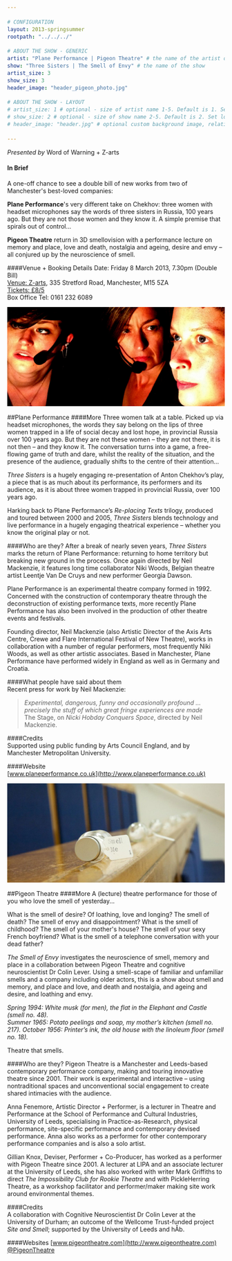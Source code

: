 ```yaml
---

# CONFIGURATION
layout: 2013-springsummer
rootpath: "../../../"

# ABOUT THE SHOW - GENERIC
artist: "Plane Performance | Pigeon Theatre" # the name of the artist or company
show: "Three Sisters | The Smell of Envy" # the name of the show
artist_size: 3
show_size: 3
header_image: "header_pigeon_photo.jpg"

# ABOUT THE SHOW - LAYOUT
# artist_size: 1 # optional - size of artist name 1-5. Default is 1. Set longer names to lower values
# show_size: 2 # optional - size of show name 2-5. Default is 2. Set longer names to lower values
# header_image: "header.jpg" # optional custom background image, relative to current page

---
```

*Presented by* Word of Warning + Z-arts      

#### In Brief
A one-off chance to see a double bill of new works from two of Manchester's best-loved companies:    

**Plane Performance**'s very different take on Chekhov: three women with headset microphones say the words of three sisters in Russia, 100 years ago. But they are not those women and they know it. A simple premise that spirals out of control...    

**Pigeon Theatre** return in 3D smellovision with a performance lecture on memory and place, love and death, nostalgia and ageing, desire and envy – all conjured up by the neuroscience of smell.    
  
####Venue + Booking Details
Date: Friday 8 March 2013, 7.30pm (Double Bill)   
[Venue: Z-arts](http://www.z-arts.org/about-us/getting-here/), 335 Stretford Road, Manchester, M15 5ZA    
[Tickets: £8/5](http://www.z-arts.org/events/wow8mar/)    
Box Office Tel: 0161 232 6089     

![Plane](header_plane_photo.jpg)   

##Plane Performance
####More
Three women talk at a table. Picked up via headset microphones, the words they say belong on the lips of three women trapped in a life of social decay and lost hope, in provincial Russia over 100 years ago. But they are not these women – they are not there, it is not then – and they know it. The conversation turns into a game, a free-flowing game of truth and dare, whilst the reality of the situation, and the presence of the audience, gradually shifts to the centre of their attention...    

*Three Sisters* is a hugely engaging re-presentation of Anton Chekhov’s play, a piece that is as much about its performance, its performers and its audience, as it is about three women trapped in provincial Russia, over 100 years ago.    
    
Harking back to Plane Performance’s *Re-placing Texts* trilogy, produced and toured between 2000 and 2005, *Three Sisters* blends technology and live performance in a hugely engaging theatrical experience – whether you know the original play or not.

####Who are they?
After a break of nearly seven years, *Three Sisters* marks the return of Plane Performance: returning to home territory but breaking new ground in the process. Once again directed by Neil Mackenzie, it features long time collaborator Niki Woods, Belgian theatre artist Leentje Van De Cruys and new performer Georgia Dawson.    

Plane Performance is an experimental theatre company formed in 1992. Concerned with the construction of contemporary theatre through the deconstruction of existing performance texts, more recently Plane Performance has also been involved in the production of other theatre events and festivals.  

Founding director, Neil Mackenzie (also Artistic Director of the Axis Arts Centre, Crewe and Flare International Festival of New Theatre), works in collaboration with a number of regular performers, most frequently Niki Woods, as well as other artistic associates. Based in Manchester, Plane Performance have performed widely in England as well as in Germany and Croatia.     

####What people have said about them    
Recent press for work by Neil Mackenzie:
>*Experimental, dangerous, funny and occasionally profound …precisely the stuff of which great fringe experiences are made*<br>The Stage, on *Nicki Hobday Conquers Space*, directed by Neil Mackenzie.

####Credits         
Supported using public funding by Arts Council England, and by Manchester Metropolitan University.
          
####Website    
[www.planeperformance.co.uk](http://www.planeperformance.co.uk)    

![Smell me](header_smell-me_photo.jpg)

##Pigeon Theatre
####More
A (lecture) theatre performance for those of you who love the smell of yesterday...   
   
What is the smell of desire? Of loathing, love and longing? The smell of death? The smell of envy and disappointment? What is the smell of childhood? The smell of your mother's house? The smell of your sexy French boyfriend? What is the smell of a telephone conversation with your dead father?    

*The Smell of Envy* investigates the neuroscience of smell, memory and place in a collaboration between Pigeon Theatre and cognitive neuroscientist Dr Colin Lever. Using a smell-scape of familiar and unfamiliar smells and a company including older actors, this is a show about smell and memory, and place and love, and death and nostalgia, and ageing and desire, and loathing and envy.    
 
*Spring 1994: White musk (for men), the flat in the Elephant and Castle (smell no. 48).    
 Summer 1965: Potato peelings and soap, my mother’s kitchen (smell no. 217). 
 October 1956: Printer’s ink, the old house with the linoleum floor (smell no. 18).*    
 
Theatre that smells.    
  
####Who are they?
Pigeon Theatre is a Manchester and Leeds-based contemporary performance company, making and touring innovative theatre since 2001. Their work is experimental and interactive – using nontraditional spaces and unconventional social engagement to create shared intimacies with the audience.    
    
Anna Fenemore, Artistic Director + Performer, is a lecturer in Theatre and Performance at the School of Performance and Cultural Industries, University of Leeds, specialising in Practice-as-Research, physical performance, site-specific performance and contemporary devised performance. Anna also works as a performer for other contemporary performance companies and is also a solo artist.   

Gillian Knox, Deviser, Performer + Co-Producer, has worked as a performer with Pigeon Theatre since 2001.  A lecturer at LIPA and an associate lecturer at the University of Leeds, she has also worked with writer Mark Griffiths to direct *The Impossibility Club for Rookie Theatre* and with PickleHerring Theatre, as a workshop facilitator and performer/maker making site work around environmental themes.    
  
####Credits         
A collaboration with Cognitive Neuroscientist Dr Colin Lever at the University of Durham; an outcome of the Wellcome Trust-funded project *Site and Smell*; supported by the University of Leeds and hÅb.

####Websites
[www.pigeontheatre.com](http://www.pigeontheatre.com)  
[@PigeonTheatre](http://twitter.com/PigeonTheatre)